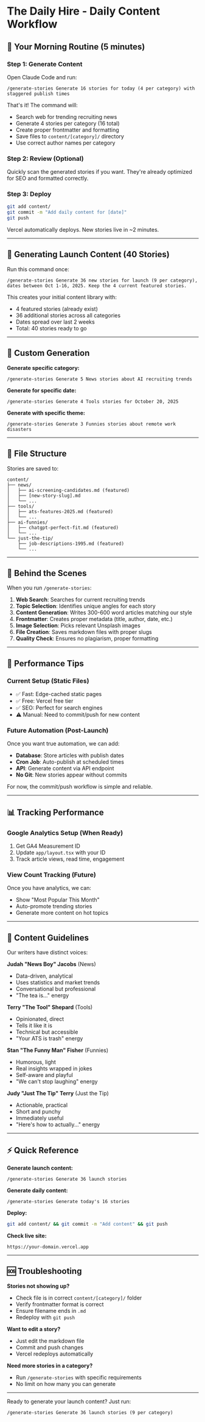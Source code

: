 # The Daily Hire - Daily Content Workflow

## 🌅 Your Morning Routine (5 minutes)

### Step 1: Generate Content
Open Claude Code and run:
```
/generate-stories Generate 16 stories for today (4 per category) with staggered publish times
```

That's it! The command will:
- Search web for trending recruiting news
- Generate 4 stories per category (16 total)
- Create proper frontmatter and formatting
- Save files to `content/[category]/` directory
- Use correct author names per category

### Step 2: Review (Optional)
Quickly scan the generated stories if you want. They're already optimized for SEO and formatted correctly.

### Step 3: Deploy
```bash
git add content/
git commit -m "Add daily content for [date]"
git push
```

Vercel automatically deploys. New stories live in ~2 minutes.

---

## 📝 Generating Launch Content (40 Stories)

Run this command once:
```
/generate-stories Generate 36 new stories for launch (9 per category), dates between Oct 1-16, 2025. Keep the 4 current featured stories.
```

This creates your initial content library with:
- 4 featured stories (already exist)
- 36 additional stories across all categories
- Dates spread over last 2 weeks
- Total: 40 stories ready to go

---

## 🎯 Custom Generation

**Generate specific category:**
```
/generate-stories Generate 5 News stories about AI recruiting trends
```

**Generate for specific date:**
```
/generate-stories Generate 4 Tools stories for October 20, 2025
```

**Generate with specific theme:**
```
/generate-stories Generate 3 Funnies stories about remote work disasters
```

---

## 📁 File Structure

Stories are saved to:
```
content/
├── news/
│   ├── ai-screening-candidates.md (featured)
│   ├── [new-story-slug].md
│   └── ...
├── tools/
│   ├── ats-features-2025.md (featured)
│   └── ...
├── ai-funnies/
│   ├── chatgpt-perfect-fit.md (featured)
│   └── ...
└── just-the-tip/
    ├── job-descriptions-1995.md (featured)
    └── ...
```

---

## 🤖 Behind the Scenes

When you run `/generate-stories`:

1. **Web Search**: Searches for current recruiting trends
2. **Topic Selection**: Identifies unique angles for each story
3. **Content Generation**: Writes 300-600 word articles matching our style
4. **Frontmatter**: Creates proper metadata (title, author, date, etc.)
5. **Image Selection**: Picks relevant Unsplash images
6. **File Creation**: Saves markdown files with proper slugs
7. **Quality Check**: Ensures no plagiarism, proper formatting

---

## 🚀 Performance Tips

### Current Setup (Static Files)
- ✅ Fast: Edge-cached static pages
- ✅ Free: Vercel free tier
- ✅ SEO: Perfect for search engines
- ⚠️ Manual: Need to commit/push for new content

### Future Automation (Post-Launch)
Once you want true automation, we can add:
- **Database**: Store articles with publish dates
- **Cron Job**: Auto-publish at scheduled times
- **API**: Generate content via API endpoint
- **No Git**: New stories appear without commits

For now, the commit/push workflow is simple and reliable.

---

## 📊 Tracking Performance

### Google Analytics Setup (When Ready)
1. Get GA4 Measurement ID
2. Update `app/layout.tsx` with your ID
3. Track article views, read time, engagement

### View Count Tracking (Future)
Once you have analytics, we can:
- Show "Most Popular This Month"
- Auto-promote trending stories
- Generate more content on hot topics

---

## 🎨 Content Guidelines

Our writers have distinct voices:

**Judah "News Boy" Jacobs** (News)
- Data-driven, analytical
- Uses statistics and market trends
- Conversational but professional
- "The tea is..." energy

**Terry "The Tool" Shepard** (Tools)
- Opinionated, direct
- Tells it like it is
- Technical but accessible
- "Your ATS is trash" energy

**Stan "The Funny Man" Fisher** (Funnies)
- Humorous, light
- Real insights wrapped in jokes
- Self-aware and playful
- "We can't stop laughing" energy

**Judy "Just The Tip" Terry** (Just the Tip)
- Actionable, practical
- Short and punchy
- Immediately useful
- "Here's how to actually..." energy

---

## ⚡ Quick Reference

**Generate launch content:**
```
/generate-stories Generate 36 launch stories
```

**Generate daily content:**
```
/generate-stories Generate today's 16 stories
```

**Deploy:**
```bash
git add content/ && git commit -m "Add content" && git push
```

**Check live site:**
```
https://your-domain.vercel.app
```

---

## 🆘 Troubleshooting

**Stories not showing up?**
- Check file is in correct `content/[category]/` folder
- Verify frontmatter format is correct
- Ensure filename ends in `.md`
- Redeploy with `git push`

**Want to edit a story?**
- Just edit the markdown file
- Commit and push changes
- Vercel redeploys automatically

**Need more stories in a category?**
- Run `/generate-stories` with specific requirements
- No limit on how many you can generate

---

Ready to generate your launch content? Just run:
```
/generate-stories Generate 36 launch stories (9 per category)
```
